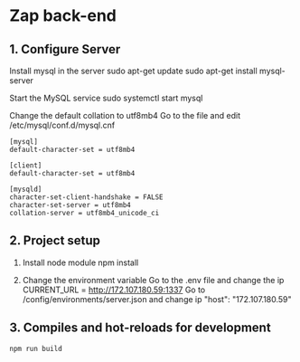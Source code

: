# Zap back-end

## 1. Configure Server
Install mysql in the server
  sudo apt-get update
  sudo apt-get install mysql-server

Start the MySQL service
  sudo systemctl start mysql

Change the default collation to utf8mb4
  Go to the file and edit /etc/mysql/conf.d/mysql.cnf

  ```
  [mysql]
  default-character-set = utf8mb4

  [client]
  default-character-set = utf8mb4

  [mysqld]
  character-set-client-handshake = FALSE
  character-set-server = utf8mb4
  collation-server = utf8mb4_unicode_ci
  ```

## 2. Project setup

1) Install node module
  npm install

2) Change the environment variable
  Go to the .env file and change the ip
  CURRENT_URL = http://172.107.180.59:1337
  Go to /config/environments/server.json and change ip
  "host": "172.107.180.59"

## 3. Compiles and hot-reloads for development
```
npm run build
```